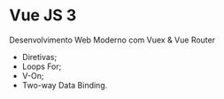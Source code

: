 # Vue JS 3

Desenvolvimento Web Moderno com Vuex & Vue Router

- Diretivas;
- Loops For;
- V-On;
- Two-way Data Binding.